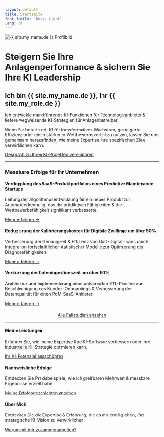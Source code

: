 ```yaml
---
layout: default
title: Startseite
font_family: "Dosis Light"
lang: de
---
```


<div class="container_center">
  <img src="{{ site.profile_image }}" alt="{{ site.my_name.de }} Profilbild" class="logo" />

  <h1>Steigern Sie Ihre Anlagenperformance & sichern Sie Ihre KI Leadership</h1>
  <h2>Ich bin {{ site.my_name.de }}, Ihr {{ site.my_role.de }}</h2>

  <div class="slogan">Ich entwickle marktführende KI-Funktionen für Technologieanbieter & liefere wegweisende KI-Strategien für Anlagenbetreiber.</div>

  <p>Wenn Sie bereit sind, KI für transformatives Wachstum, gesteigerte Effizienz oder einen stärkeren Wettbewerbsvorteil zu nutzen, lassen Sie uns gemeinsam herausfinden, wie meine Expertise Ihre spezifischen Ziele verwirklichen kann.</p>
  <a href="{{ site.meeting_link }}" target="_blank" class="book-call-btn">Gespräch zu Ihren KI-Projekten vereinbaren</a>
</div>

<hr />

<div class="client_outcomes_container">
  <h3>Messbare Erfolge für Ihr Unternehmen</h3>

  <div class="outcome_item">
    <h4>Verdopplung des SaaS-Produktportfolios eines Predictive Maintenance Startups</h4>
    <p>Leitung der Algorithmusentwicklung für ein neues Produkt zur Anomalieerkennung, das die prädiktiven Fähigkeiten & die Wettbewerbsfähigkeit signifikant verbesserte.</p>
    <p><a href="{{ site.baseurl }}/de/portfolio#anomaly-detection-product">Mehr erfahren →</a></p>
  </div>

  <div class="outcome_item">
    <h4>Reduzierung der Kalibrierungskosten für Digitale Zwillinge um über 50%</h4>
    <p>Verbesserung der Genauigkeit & Effizienz von GuD-Digital-Twins durch Integration fortschrittlicher statistischer Modelle zur Optimierung der Diagnosefähigkeiten.</p>
    <p><a href="{{ site.baseurl }}/de/portfolio#gas-turbine-digital-twin">Mehr erfahren →</a></p>
  </div>

  <div class="outcome_item">
    <h4>Verkürzung der Dateningestionszeit um über 90%</h4>
    <p>Architektur und Implementierung einer universellen ETL-Pipeline zur Beschleunigung des Kunden-Onboardings & Verbesserung der Datenqualität für einen PdM-SaaS-Anbieter.</p>
    <p><a href="{{ site.baseurl }}/de/portfolio#data-ingestion-industrialization">Mehr erfahren →</a></p>
  </div>

  <p style="text-align: center; margin-top: 1.5em;"><a href="{{ site.baseurl }}/de/portfolio" class="cta-link">Alle Fallstudien ansehen</a></p>
</div>

<hr />
<div class="highlights">
  <div>
    <i class="fa fa-star fa-spin fa-3x"></i>
    <h4>Meine Leistungen</h4>
    <p>Erfahren Sie, wie meine Expertise Ihre KI-Software verbessern oder Ihre industrielle KI-Strategie optimieren kann.</p>
    <a href="{{ site.baseurl }}/de/services_build">Ihr KI-Potenzial ausschöpfen</a>
  </div>
  <div>
    <i class="fa fa-trophy fa-4x"></i>
    <h4>Nachweisliche Erfolge</h4>
    <p>Entdecken Sie Praxisbeispiele, wie ich greifbaren Mehrwert & messbare Ergebnisse erzielt habe.</p>
    <a href="{{ site.baseurl }}/de/portfolio">Meine Erfolgsgeschichten ansehen</a>
  </div>
  <div>
    <i class="fa fa-user fa-3x"></i>
    <h4>Über Mich</h4>
    <p>Entdecken Sie die Expertise & Erfahrung, die es mir ermöglichen, <i>Ihre</i> strategische KI-Vision zu verwirklichen.</p>
    <a href="{{ site.baseurl }}/de/about">Warum mit mir zusammenarbeiten?</a>
  </div>
</div>
